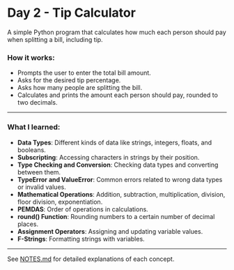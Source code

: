 # Day 2 - Tip Calculator

A simple Python program that calculates how much each person should pay when splitting a bill, including tip.

### How it works:
- Prompts the user to enter the total bill amount.
- Asks for the desired tip percentage.
- Asks how many people are splitting the bill.
- Calculates and prints the amount each person should pay, rounded to two decimals.

---

### What I learned:
- **Data Types**: Different kinds of data like strings, integers, floats, and booleans.
- **Subscripting**: Accessing characters in strings by their position.
- **Type Checking and Conversion**: Checking data types and converting between them.
- **TypeError and ValueError**: Common errors related to wrong data types or invalid values.
- **Mathematical Operations**: Addition, subtraction, multiplication, division, floor division, exponentiation.
- **PEMDAS**: Order of operations in calculations.
- **round() Function**: Rounding numbers to a certain number of decimal places.
- **Assignment Operators**: Assigning and updating variable values.
- **F-Strings**: Formatting strings with variables.

---

See [NOTES.md](./NOTES.md) for detailed explanations of each concept.
